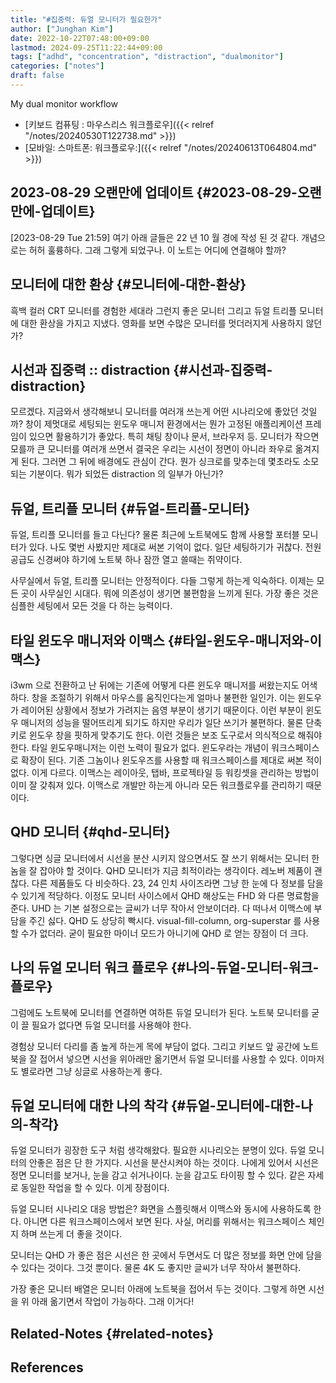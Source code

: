 ```yaml
---
title: "#집중력: 듀얼 모니터가 필요한가"
author: ["Junghan Kim"]
date: 2022-10-22T07:48:00+09:00
lastmod: 2024-09-25T11:22:44+09:00
tags: ["adhd", "concentration", "distraction", "dualmonitor"]
categories: ["notes"]
draft: false
---
```


My dual monitor workflow

-   [키보드 컴퓨팅 : 마우스리스 워크플로우]({{< relref "/notes/20240530T122738.md" >}})
-   [모바일: 스마트폰: 워크플로우:]({{< relref "/notes/20240613T064804.md" >}})


## 2023-08-29 오랜만에 업데이트 {#2023-08-29-오랜만에-업데이트}

<span class="timestamp-wrapper"><span class="timestamp">[2023-08-29 Tue 21:59]</span></span> 여기 아래 글들은 22 년 10 월 경에 작성 된 것 같다. 개념으로는 허허 훌륭하다. 그래 그렇게 되었구나. 이 노트는 어디에 연결해야 할까?


## 모니터에 대한 환상 {#모니터에-대한-환상}

흑백 컬러 CRT 모니터를 경험한 세대라 그런지 좋은 모니터 그리고 듀얼 트리플 모니터에 대한 환상을 가지고 지냈다. 영화를 보면 수많은 모니터를 멋더러지게 사용하지 않던가?


## 시선과 집중력 :: distraction {#시선과-집중력-distraction}

모르겠다. 지금와서 생각해보니 모니터를 여러개 쓰는게 어떤 시나리오에 좋았던 것일까? 창이 제멋대로 세팅되는 윈도우 매니저 환경에서는 뭔가 고정된 애플리케이션 프레임이 있으면 활용하기가 좋았다. 특히 채팅 창이나 문서, 브라우저 등. 모니터가 작으면 모를까 큰 모니터를 여러개 쓰면서 결국은 우리는 시선이 정면이 아니라 좌우로 옮겨지게 된다. 그러면 그 뒤에 배경에도 관심이 간다. 뭔가 싱크로를 맞추는데 몇초라도 소모되는 기분이다. 뭐가 되었든 distraction 의 일부가 아닌가?


## 듀얼, 트리플 모니터 {#듀얼-트리플-모니터}

듀얼, 트리플 모니터를 들고 다닌다? 물론 최근에 노트북에도 함께 사용할 포터블 모니터가 있다. 나도 몇번 사봤지만 제대로 써본 기억이 없다. 일단 세팅하기가 귀찮다. 전원 공급도 신경써야 하기에 노트북 하나 잠깐 열고 쓸때는 쥐약이다.

사무실에서 듀얼, 트리플 모니터는 안정적이다. 다들 그렇게 하는게 익숙하다. 이제는 모든 곳이 사무실인 시대다. 뭐에 의존성이 생기면 불편함을 느끼게 된다. 가장 좋은 것은 심플한 세팅에서 모든 것을 다 하는 능력이다.


## 타일 윈도우 매니저와 이맥스 {#타일-윈도우-매니저와-이맥스}

i3wm 으로 전환하고 난 뒤에는 기존에 어떻게 다른 윈도우 매니저를 써왔는지도 어색하다. 창을 조절하기 위해서 마우스를 움직인다는게 얼마나 불편한 일인가. 이는 윈도우가 레이어된 상황에서 정보가 가려지는 음영 부분이 생기기 때문이다. 이런 부분이 윈도우 매니저의 성능을 떨어뜨리게 되기도 하지만 우리가 일단 쓰기가 불편하다. 물론 단축키로 윈도우 창을 핏하게 맞추기도 한다. 이런 것들은 보조 도구로서 의식적으로 해줘야 한다. 타일 윈도우매니저는 이런 노력이 필요가 없다. 윈도우라는 개념이 워크스페이스로 확장이 된다. 기존 그놈이나 윈도우즈를 사용할 때 워크스페이스를 제대로 써본 적이 없다. 이게 다르다. 이맥스는 레이아웃, 탭바, 프로젝타일 등 워킹셋을 관리하는 방법이 이미 잘 갖춰져 있다. 이맥스로 개발만 하는게 아니라 모든 워크플로우를 관리하기 때문이다.


## QHD 모니터 {#qhd-모니터}

그렇다면 싱글 모니터에서 시선을 분산 시키지 않으면서도 잘 쓰기 위해서는 모니터 한 놈을 잘 잡아야 할 것이다. QHD 모니터가 지금 최적이라는 생각이다. 레노버 제품이 괜찮다. 다른 제품들도 다 비슷하다. 23, 24 인치 사이즈라면 그냥 한 눈에 다 정보를 담을 수 있기게 적당하다. 이정도 모니터 사이스에서 QHD 해상도는 FHD 와 다른 명료함을 준다. UHD 는 기본 설정으로는 글씨가 너무 작아서 안보이더라. 다 떠나서 이맥스에 부담을 주긴 싫다. QHD 도 상당히 빡시다. visual-fill-column, org-superstar 를 사용할 수가 없더라. 굳이 필요한 마이너 모드가 아니기에 QHD 로 얻는 장점이 더 크다.


## 나의 듀얼 모니터 워크 플로우 {#나의-듀얼-모니터-워크-플로우}

그럼에도 노트북에 모니터를 연결하면 여하튼 듀얼 모니터가 된다. 노트북 모니터를 굳이 끌 필요가 없다면 듀얼 모니터를 사용해야 한다.

경험상 모니터 다리를 좀 높게 하는게 목에 부담이 없다. 그리고 키보드 앞 공간에 노트북을 잘 접어서 넣으면 시선을 위아래만 옮기면서 듀얼 모니터를 사용할 수 있다. 이마저도 별로라면 그냥 싱글로 사용하는게 좋다.


## 듀얼 모니터에 대한 나의 착각 {#듀얼-모니터에-대한-나의-착각}

듀얼 모니터가 굉장한 도구 처럼 생각해왔다. 필요한 시나리오는 분명이 있다. 듀얼 모니터의 안좋은 점은 단 한 가지다. 시선을 분산시켜야 하는 것이다. 나에게 있어서 시선은 정면 모니터를 보거나, 눈을 감고 쉬거나이다. 눈을 감고도 타이핑 할 수 있다. 같은 자세로 동일한 작업을 할 수 있다. 이게 장점이다.

듀얼 모니터 시나리오 대응 방법은? 화면을 스플릿해서 이맥스와 동시에 사용하도록 한다. 아니면 다른 워크스페이스에서 보면 된다. 사실, 머리를 위해서는 워크스페이스 체인지 하며 쓰는게 더 좋을 것이다.

모니터는 QHD 가 좋은 점은 시선은 한 곳에서 두면서도 더 많은 정보를 화면 안에 담을 수 있다는 것이다. 그것 뿐이다. 물론 4K 도 좋지만 글씨가 너무 작아서 불편하다.

가장 좋은 모니터 배열은 모니터 아래에 노트북을 접어서 두는 것이다. 그렇게 하면 시선을 위 아래 옮기면서 작업이 가능하다. 그래 이거다!


## Related-Notes {#related-notes}

## References

<style>.csl-entry{text-indent: -1.5em; margin-left: 1.5em;}</style><div class="csl-bib-body">
</div>
